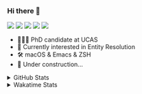### Hi there 👋

[![](https://img.shields.io/badge/-Email-325180?logo=maildotru&logoColor=white&style=flat-square)](mailto:hi@wang.tianshu.me)
[![](https://img.shields.io/badge/-GitHub-black?logo=GitHub&style=flat-square)](https://github.com/tshu-w)
[![](https://img.shields.io/badge/-Telegram-26a5e4?labelColor=fafafa&logo=telegram&style=flat-square)](https://t.me/tshu_w) 
[![](https://img.shields.io/badge/-Twitter-1da1f2?logo=Twitter&logoColor=white&style=flat-square)](https://twitter.com/tshu_w)
[![](https://komarev.com/ghpvc/?username=tshu-w&color=blueviolet&style=flat-square)]()



- 🧑🏻‍🎓 PhD candidate at UCAS
- 🔭 Currently interested in Entity Resolution
- 🛠 macOS & Emacs & ZSH
- 🚧 Under construction...

<details>

<summary>GitHub Stats</summary>

![Tianshu's GitHub stats](https://github-readme-stats.vercel.app/api?username=tshu-w&show_icons=true&theme=buefy&count_private=true)
  
</details>


<details>
  <summary>Wakatime Stats</summary>

  Currently, files accessed by tramp cannot be tracked by wakatime, see https://github.com/wakatime/wakatime-mode/issues/27
  <br>
  
<!--START_SECTION:waka-->
![Code Time](http://img.shields.io/badge/Code%20Time-5%2C910%20hrs%2041%20mins-blue)

**I'm an Early 🐤** 

```text
🌞 Morning    71 commits     ████░░░░░░░░░░░░░░░░░░░░░   16.75% 
🌆 Daytime    224 commits    █████████████░░░░░░░░░░░░   52.83% 
🌃 Evening    121 commits    ███████░░░░░░░░░░░░░░░░░░   28.54% 
🌙 Night      8 commits      ░░░░░░░░░░░░░░░░░░░░░░░░░   1.89%

```
📅 **I'm Most Productive on Tuesday** 

```text
Monday       77 commits     ████░░░░░░░░░░░░░░░░░░░░░   18.16% 
Tuesday      109 commits    ██████░░░░░░░░░░░░░░░░░░░   25.71% 
Wednesday    56 commits     ███░░░░░░░░░░░░░░░░░░░░░░   13.21% 
Thursday     40 commits     ██░░░░░░░░░░░░░░░░░░░░░░░   9.43% 
Friday       55 commits     ███░░░░░░░░░░░░░░░░░░░░░░   12.97% 
Saturday     56 commits     ███░░░░░░░░░░░░░░░░░░░░░░   13.21% 
Sunday       31 commits     █░░░░░░░░░░░░░░░░░░░░░░░░   7.31%

```


📊 **This Week I Spent My Time On** 

```text
💬 Programming Languages: 
sh                       29 hrs 38 mins      █████████████████████████   100.0%

🔥 Editors: 
Zsh                      29 hrs 38 mins      █████████████████████████   100.0%

🐱‍💻 Projects: 
universal-blocker        22 hrs 5 mins       ██████████████████░░░░░░░   74.51% 
Terminal                 5 hrs               ████░░░░░░░░░░░░░░░░░░░░░   16.91% 
lightning-template       2 hrs 27 mins       ██░░░░░░░░░░░░░░░░░░░░░░░   8.31% 
dotfiles                 3 mins              ░░░░░░░░░░░░░░░░░░░░░░░░░   0.22% 
lightning                0 secs              ░░░░░░░░░░░░░░░░░░░░░░░░░   0.04%

💻 Operating System: 
Linux                    24 hrs 43 mins      ████████████████████░░░░░   83.39% 
Mac                      4 hrs 55 mins       ████░░░░░░░░░░░░░░░░░░░░░   16.61%

```

**I Mostly Code in Python** 

```text
Python                   11 repos            ████████████░░░░░░░░░░░░░   50.0% 
HTML                     2 repos             ██░░░░░░░░░░░░░░░░░░░░░░░   9.09% 
Emacs Lisp               2 repos             ██░░░░░░░░░░░░░░░░░░░░░░░   9.09% 
JavaScript               2 repos             ██░░░░░░░░░░░░░░░░░░░░░░░   9.09% 
TeX                      2 repos             ██░░░░░░░░░░░░░░░░░░░░░░░   9.09%

```



 Last Updated on 30/08/2022 08:06:56 UTC
<!--END_SECTION:waka-->
</details>
